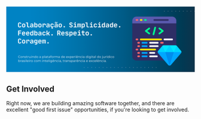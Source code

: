 ![Looplex](./assets/images/banner.png)

## Get Involved
Right now, we are building amazing software together, and there are excellent "good first issue" opportunities, if you're looking to get involved.
